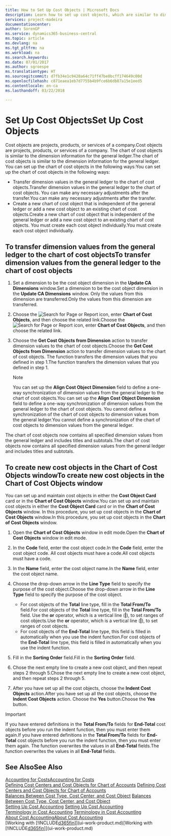 ```yaml
---
title: How to Set Up Cost Objects | Microsoft Docs
description: Learn how to set up cost objects, which are similar to dimensions for the general ledger.
services: project-madeira
documentationcenter: 
author: SorenGP
ms.service: dynamics365-business-central
ms.topic: article
ms.devlang: na
ms.tgt_pltfrm: na
ms.workload: na
ms.search.keywords: 
ms.date: 07/01/2017
ms.author: sgroespe
ms.translationtype: HT
ms.sourcegitcommit: d7fb34e1c9428a64c71ff47be8bcff174649c00d
ms.openlocfilehash: c871eaea1eb7d7755b4b9fce6b6db87a15e1eed5
ms.contentlocale: en-ca
ms.lasthandoff: 03/22/2018

---
```

# <a name="set-up-cost-objects"></a><span data-ttu-id="74052-103">Set Up Cost Objects</span><span class="sxs-lookup"><span data-stu-id="74052-103">Set Up Cost Objects</span></span>
<span data-ttu-id="74052-104">Cost objects are projects, products, or services of a company.</span><span class="sxs-lookup"><span data-stu-id="74052-104">Cost objects are projects, products, or services of a company.</span></span> <span data-ttu-id="74052-105">The chart of cost objects is similar to the dimension information for the general ledger.</span><span class="sxs-lookup"><span data-stu-id="74052-105">The chart of cost objects is similar to the dimension information for the general ledger.</span></span> <span data-ttu-id="74052-106">You can set up the chart of cost objects in the following ways:</span><span class="sxs-lookup"><span data-stu-id="74052-106">You can set up the chart of cost objects in the following ways:</span></span>  

* <span data-ttu-id="74052-107">Transfer dimension values in the general ledger to the chart of cost objects.</span><span class="sxs-lookup"><span data-stu-id="74052-107">Transfer dimension values in the general ledger to the chart of cost objects.</span></span> <span data-ttu-id="74052-108">You can make any necessary adjustments after the transfer.</span><span class="sxs-lookup"><span data-stu-id="74052-108">You can make any necessary adjustments after the transfer.</span></span>  
* <span data-ttu-id="74052-109">Create a new chart of cost object that is independent of the general ledger or add a new cost object to an existing chart of cost objects.</span><span class="sxs-lookup"><span data-stu-id="74052-109">Create a new chart of cost object that is independent of the general ledger or add a new cost object to an existing chart of cost objects.</span></span> <span data-ttu-id="74052-110">You must create each cost object individually.</span><span class="sxs-lookup"><span data-stu-id="74052-110">You must create each cost object individually.</span></span>  

## <a name="to-transfer-dimension-values-from-the-general-ledger-to-the-chart-of-cost-objects"></a><span data-ttu-id="74052-111">To transfer dimension values from the general ledger to the chart of cost objects</span><span class="sxs-lookup"><span data-stu-id="74052-111">To transfer dimension values from the general ledger to the chart of cost objects</span></span>  
1.  <span data-ttu-id="74052-112">Set a dimension to be the cost object dimension in the **Update CA Dimensions** window.</span><span class="sxs-lookup"><span data-stu-id="74052-112">Set a dimension to be the cost object dimension in the **Update CA Dimensions** window.</span></span> <span data-ttu-id="74052-113">Only the values from this dimension are transferred.</span><span class="sxs-lookup"><span data-stu-id="74052-113">Only the values from this dimension are transferred.</span></span>  
2.  <span data-ttu-id="74052-114">Choose the ![Search for Page or Report](media/ui-search/search_small.png "Search for Page or Report icon") icon, enter **Chart of Cost Objects**, and then choose the related link.</span><span class="sxs-lookup"><span data-stu-id="74052-114">Choose the ![Search for Page or Report](media/ui-search/search_small.png "Search for Page or Report icon") icon, enter **Chart of Cost Objects**, and then choose the related link.</span></span>  
3.  <span data-ttu-id="74052-115">Choose the **Get Cost Objects from Dimension** action to transfer dimension values to the chart of cost objects.</span><span class="sxs-lookup"><span data-stu-id="74052-115">Choose the **Get Cost Objects from Dimension** action to transfer dimension values to the chart of cost objects.</span></span> <span data-ttu-id="74052-116">The function transfers the dimension values that you defined in step 1.</span><span class="sxs-lookup"><span data-stu-id="74052-116">The function transfers the dimension values that you defined in step 1.</span></span>  

    > [!NOTE]  
    >  <span data-ttu-id="74052-117">You can set up the **Align Cost Object Dimension**  field to define a one-way synchronization of dimension values from the general ledger to the chart of cost objects.</span><span class="sxs-lookup"><span data-stu-id="74052-117">You can set up the **Align Cost Object Dimension**  field to define a one-way synchronization of dimension values from the general ledger to the chart of cost objects.</span></span> <span data-ttu-id="74052-118">You cannot define a synchronization of the chart of cost objects to dimension values from the general ledger.</span><span class="sxs-lookup"><span data-stu-id="74052-118">You cannot define a synchronization of the chart of cost objects to dimension values from the general ledger.</span></span>  

<span data-ttu-id="74052-119">The chart of cost objects now contains all specified dimension values from the general ledger and includes titles and subtotals.</span><span class="sxs-lookup"><span data-stu-id="74052-119">The chart of cost objects now contains all specified dimension values from the general ledger and includes titles and subtotals.</span></span>  

## <a name="to-create-new-cost-objects-in-the-chart-of-cost-objects-window"></a><span data-ttu-id="74052-120">To create new cost objects in the Chart of Cost Objects window</span><span class="sxs-lookup"><span data-stu-id="74052-120">To create new cost objects in the Chart of Cost Objects window</span></span>  
<span data-ttu-id="74052-121">You can set up and maintain cost objects in either the **Cost Object Card** card or in the **Chart of Cost Objects** window.</span><span class="sxs-lookup"><span data-stu-id="74052-121">You can set up and maintain cost objects in either the **Cost Object Card** card or in the **Chart of Cost Objects** window.</span></span> <span data-ttu-id="74052-122">In this procedure, you set up cost objects in the **Chart of Cost Objects** window.</span><span class="sxs-lookup"><span data-stu-id="74052-122">In this procedure, you set up cost objects in the **Chart of Cost Objects** window.</span></span>  

1.  <span data-ttu-id="74052-123">Open the **Chart of Cost Objects** window in edit mode.</span><span class="sxs-lookup"><span data-stu-id="74052-123">Open the **Chart of Cost Objects** window in edit mode.</span></span>  
2.  <span data-ttu-id="74052-124">In the **Code** field, enter the cost object code.</span><span class="sxs-lookup"><span data-stu-id="74052-124">In the **Code** field, enter the cost object code.</span></span> <span data-ttu-id="74052-125">All cost objects must have a code.</span><span class="sxs-lookup"><span data-stu-id="74052-125">All cost objects must have a code.</span></span>  
3.  <span data-ttu-id="74052-126">In the **Name** field, enter the cost object name.</span><span class="sxs-lookup"><span data-stu-id="74052-126">In the **Name** field, enter the cost object name.</span></span>  
4.  <span data-ttu-id="74052-127">Choose the drop-down arrow in the **Line Type** field to specify the purpose of the cost object.</span><span class="sxs-lookup"><span data-stu-id="74052-127">Choose the drop-down arrow in the **Line Type** field to specify the purpose of the cost object.</span></span>  

    * <span data-ttu-id="74052-128">For cost objects of the **Total** line type, fill in the **Total From/To** field.</span><span class="sxs-lookup"><span data-stu-id="74052-128">For cost objects of the **Total** line type, fill in the **Total From/To** field.</span></span> <span data-ttu-id="74052-129">Use the **or** operator, which is a vertical line (**&#124;**), to set ranges of cost objects.</span><span class="sxs-lookup"><span data-stu-id="74052-129">Use the **or** operator, which is a vertical line (**&#124;**), to set ranges of cost objects.</span></span>  
    * <span data-ttu-id="74052-130">For cost objects of the **End-Total** line type, this field is filled in automatically when you use  the indent function.</span><span class="sxs-lookup"><span data-stu-id="74052-130">For cost objects of the **End-Total** line type, this field is filled in automatically when you use  the indent function.</span></span>  
5.  <span data-ttu-id="74052-131">Fill in the **Sorting Order** field.</span><span class="sxs-lookup"><span data-stu-id="74052-131">Fill in the **Sorting Order** field.</span></span>  
6.  <span data-ttu-id="74052-132">Chose the next empty line to create a new cost object, and then repeat steps 2 through 5.</span><span class="sxs-lookup"><span data-stu-id="74052-132">Chose the next empty line to create a new cost object, and then repeat steps 2 through 5.</span></span>  
7.  <span data-ttu-id="74052-133">After you have set up all the cost objects, choose the **Indent Cost Objects** action.</span><span class="sxs-lookup"><span data-stu-id="74052-133">After you have set up all the cost objects, choose the **Indent Cost Objects** action.</span></span> <span data-ttu-id="74052-134">Choose the **Yes** button.</span><span class="sxs-lookup"><span data-stu-id="74052-134">Choose the **Yes** button.</span></span>  

> [!IMPORTANT]  
>  <span data-ttu-id="74052-135">If you have entered definitions in the **Total From/To** fields for **End-Total** cost objects before you run the indent function, then you must enter them again.</span><span class="sxs-lookup"><span data-stu-id="74052-135">If you have entered definitions in the **Total From/To** fields for **End-Total** cost objects before you run the indent function, then you must enter them again.</span></span> <span data-ttu-id="74052-136">The function overwrites the values in all **End-Total** fields.</span><span class="sxs-lookup"><span data-stu-id="74052-136">The function overwrites the values in all **End-Total** fields.</span></span>  

## <a name="see-also"></a><span data-ttu-id="74052-137">See Also</span><span class="sxs-lookup"><span data-stu-id="74052-137">See Also</span></span>  
[<span data-ttu-id="74052-138">Accounting for Costs</span><span class="sxs-lookup"><span data-stu-id="74052-138">Accounting for Costs</span></span>](finance-manage-cost-accounting.md)  
<span data-ttu-id="74052-139">[Defining Cost Centers and Cost Objects for Chart of Accounts](finance-defining-cost-centers-and-cost-objects-for-chart-of-accounts.md) </span><span class="sxs-lookup"><span data-stu-id="74052-139">[Defining Cost Centers and Cost Objects for Chart of Accounts](finance-defining-cost-centers-and-cost-objects-for-chart-of-accounts.md) </span></span>  
<span data-ttu-id="74052-140">[Balances Between Cost Type, Cost Center, and Cost Object](finance-balances-between-cost-type-cost-center-and-cost-object.md) </span><span class="sxs-lookup"><span data-stu-id="74052-140">[Balances Between Cost Type, Cost Center, and Cost Object](finance-balances-between-cost-type-cost-center-and-cost-object.md) </span></span>  
<span data-ttu-id="74052-141">[Setting Up Cost Accounting](finance-set-up-cost-accounting.md) </span><span class="sxs-lookup"><span data-stu-id="74052-141">[Setting Up Cost Accounting](finance-set-up-cost-accounting.md) </span></span>  
<span data-ttu-id="74052-142">[Terminology in Cost Accounting](finance-terminology-in-cost-accounting.md) </span><span class="sxs-lookup"><span data-stu-id="74052-142">[Terminology in Cost Accounting](finance-terminology-in-cost-accounting.md) </span></span>  
[<span data-ttu-id="74052-143">About Cost Accounting</span><span class="sxs-lookup"><span data-stu-id="74052-143">About Cost Accounting</span></span>](finance-about-cost-accounting.md)  
<span data-ttu-id="74052-144">[Working with [!INCLUDE[d365fin](includes/d365fin_md.md)]](ui-work-product.md)</span><span class="sxs-lookup"><span data-stu-id="74052-144">[Working with [!INCLUDE[d365fin](includes/d365fin_md.md)]](ui-work-product.md)</span></span>

